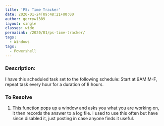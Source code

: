 ```yaml
---
title: 'PS: Time Tracker'
date: 2020-01-24T09:48:21+00:00
author: gerryw1389
layout: single
classes: wide
permalink: /2020/01/ps-time-tracker/
tags:
  - Windows
tags:
  - Powershell
---
```

<!--more-->

### Description:

I have this scheduled task set to the following schedule: Start at 9AM M-F, repeat task every hour for a duration of 8 hours.

### To Resolve

1. [This function](https://github.com/gerryw1389/powershell/blob/main/gwMisc/Public/Start-TimeTracker.ps1) pops up a window and asks you what you are working on, it then records the answer to a log file. I used to use this often but have since disabled it, just posting in case anyone finds it useful.